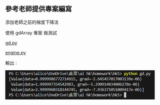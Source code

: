 ## 參考老師提供專案編寫

添加老師之前的梯度下降法

使用 gdArray 專案 做測試

[gd.py](https://github.com/ccc112b/py2cs/blob/master/03-%E4%BA%BA%E5%B7%A5%E6%99%BA%E6%85%A7/02-%E5%84%AA%E5%8C%96%E7%AE%97%E6%B3%95/02-%E6%B7%B1%E5%BA%A6%E5%AD%B8%E7%BF%92%E5%84%AA%E5%8C%96/03-%E6%A2%AF%E5%BA%A6%E4%B8%8B%E9%99%8D%E6%B3%95/gd.py)

[engine.py](https://github.com/ccc112a/py2cs/blob/master/03-%E4%BA%BA%E5%B7%A5%E6%99%BA%E6%85%A7/02-%E5%84%AA%E5%8C%96%E7%AE%97%E6%B3%95/02-%E6%B7%B1%E5%BA%A6%E5%AD%B8%E7%BF%92%E5%84%AA%E5%8C%96/04-%E5%8F%8D%E5%82%B3%E9%81%9E%E7%AE%97%E6%B3%95/02-%E6%A2%AF%E5%BA%A6%E5%BC%95%E6%93%8E/micrograd/engine.py)

輸出 :

![](./result/hk5.PNG)
